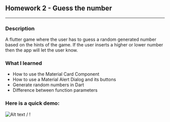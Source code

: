 ## Homework 2 - Guess the number

---

### Description
A flutter game where the user has to guess a random generated number based on the hints of the game.
If the user inserts a higher or lower number then the app will let the user know.

### What I learned
* How to use the Material Card Component
* How to use a Material Alert Dialog and its buttons
* Generate random numbers in Dart
* Difference between function parameters

### Here is a quick demo:

![ Alt text](Recording.gif) / ! [](Recording.gif)
